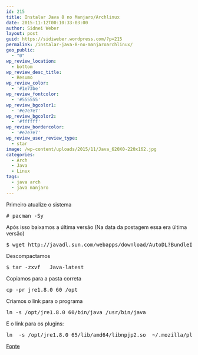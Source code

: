 ```yaml
---
id: 215
title: Instalar Java 8 no Manjaro/Archlinux
date: 2015-11-12T00:10:33-03:00
author: Sidnei Weber
layout: post
guid: https://sidiweber.wordpress.com/?p=215
permalink: /instalar-java-8-no-manjaroarchlinux/
geo_public:
  - "0"
wp_review_location:
  - bottom
wp_review_desc_title:
  - Resumo
wp_review_color:
  - '#1e73be'
wp_review_fontcolor:
  - '#555555'
wp_review_bgcolor1:
  - '#e7e7e7'
wp_review_bgcolor2:
  - '#ffffff'
wp_review_bordercolor:
  - '#e7e7e7'
wp_review_user_review_type:
  - star
image: /wp-content/uploads/2015/11/Java_620X0-220x162.jpg
categories:
  - Arch
  - Java
  - Linux
tags:
  - java arch
  - java manjaro
---
```

Primeiro atualize o sistema

<pre># pacman -Sy</pre>

Após isso baixamos a última versão (Na data da postagem essa era última versão)

<pre>$ wget http://javadl.sun.com/webapps/download/AutoDL?BundleId=111679 -O Java-latest</pre>

Descompactamos

<pre>$ tar -zxvf   Java-latest</pre>

Copiamos para a pasta correta

<pre>cp -pr jre1.8.0_60 /opt</pre>

Criamos o link para o programa

<pre>ln -s /opt/jre1.8.0_60/bin/java /usr/bin/java</pre>

E o link para os plugins:

<pre>ln  -s /opt/jre1.8.0_65/lib/amd64/libnpjp2.so  ~/.mozilla/plugins/libnpjp2.so</pre>

<a href="http://www.unixmen.com/install-java-8-manjaroarchlinux/" target="_blank">Fonte</a>